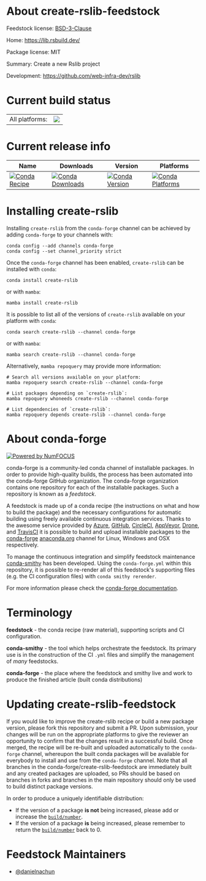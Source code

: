 About create-rslib-feedstock
============================

Feedstock license: [BSD-3-Clause](https://github.com/conda-forge/create-rslib-feedstock/blob/main/LICENSE.txt)

Home: https://lib.rsbuild.dev/

Package license: MIT

Summary: Create a new Rslib project

Development: https://github.com/web-infra-dev/rslib

Current build status
====================


<table><tr><td>All platforms:</td>
    <td>
      <a href="https://dev.azure.com/conda-forge/feedstock-builds/_build/latest?definitionId=24245&branchName=main">
        <img src="https://dev.azure.com/conda-forge/feedstock-builds/_apis/build/status/create-rslib-feedstock?branchName=main">
      </a>
    </td>
  </tr>
</table>

Current release info
====================

| Name | Downloads | Version | Platforms |
| --- | --- | --- | --- |
| [![Conda Recipe](https://img.shields.io/badge/recipe-create--rslib-green.svg)](https://anaconda.org/conda-forge/create-rslib) | [![Conda Downloads](https://img.shields.io/conda/dn/conda-forge/create-rslib.svg)](https://anaconda.org/conda-forge/create-rslib) | [![Conda Version](https://img.shields.io/conda/vn/conda-forge/create-rslib.svg)](https://anaconda.org/conda-forge/create-rslib) | [![Conda Platforms](https://img.shields.io/conda/pn/conda-forge/create-rslib.svg)](https://anaconda.org/conda-forge/create-rslib) |

Installing create-rslib
=======================

Installing `create-rslib` from the `conda-forge` channel can be achieved by adding `conda-forge` to your channels with:

```
conda config --add channels conda-forge
conda config --set channel_priority strict
```

Once the `conda-forge` channel has been enabled, `create-rslib` can be installed with `conda`:

```
conda install create-rslib
```

or with `mamba`:

```
mamba install create-rslib
```

It is possible to list all of the versions of `create-rslib` available on your platform with `conda`:

```
conda search create-rslib --channel conda-forge
```

or with `mamba`:

```
mamba search create-rslib --channel conda-forge
```

Alternatively, `mamba repoquery` may provide more information:

```
# Search all versions available on your platform:
mamba repoquery search create-rslib --channel conda-forge

# List packages depending on `create-rslib`:
mamba repoquery whoneeds create-rslib --channel conda-forge

# List dependencies of `create-rslib`:
mamba repoquery depends create-rslib --channel conda-forge
```


About conda-forge
=================

[![Powered by
NumFOCUS](https://img.shields.io/badge/powered%20by-NumFOCUS-orange.svg?style=flat&colorA=E1523D&colorB=007D8A)](https://numfocus.org)

conda-forge is a community-led conda channel of installable packages.
In order to provide high-quality builds, the process has been automated into the
conda-forge GitHub organization. The conda-forge organization contains one repository
for each of the installable packages. Such a repository is known as a *feedstock*.

A feedstock is made up of a conda recipe (the instructions on what and how to build
the package) and the necessary configurations for automatic building using freely
available continuous integration services. Thanks to the awesome service provided by
[Azure](https://azure.microsoft.com/en-us/services/devops/), [GitHub](https://github.com/),
[CircleCI](https://circleci.com/), [AppVeyor](https://www.appveyor.com/),
[Drone](https://cloud.drone.io/welcome), and [TravisCI](https://travis-ci.com/)
it is possible to build and upload installable packages to the
[conda-forge](https://anaconda.org/conda-forge) [anaconda.org](https://anaconda.org/)
channel for Linux, Windows and OSX respectively.

To manage the continuous integration and simplify feedstock maintenance
[conda-smithy](https://github.com/conda-forge/conda-smithy) has been developed.
Using the ``conda-forge.yml`` within this repository, it is possible to re-render all of
this feedstock's supporting files (e.g. the CI configuration files) with ``conda smithy rerender``.

For more information please check the [conda-forge documentation](https://conda-forge.org/docs/).

Terminology
===========

**feedstock** - the conda recipe (raw material), supporting scripts and CI configuration.

**conda-smithy** - the tool which helps orchestrate the feedstock.
                   Its primary use is in the construction of the CI ``.yml`` files
                   and simplify the management of *many* feedstocks.

**conda-forge** - the place where the feedstock and smithy live and work to
                  produce the finished article (built conda distributions)


Updating create-rslib-feedstock
===============================

If you would like to improve the create-rslib recipe or build a new
package version, please fork this repository and submit a PR. Upon submission,
your changes will be run on the appropriate platforms to give the reviewer an
opportunity to confirm that the changes result in a successful build. Once
merged, the recipe will be re-built and uploaded automatically to the
`conda-forge` channel, whereupon the built conda packages will be available for
everybody to install and use from the `conda-forge` channel.
Note that all branches in the conda-forge/create-rslib-feedstock are
immediately built and any created packages are uploaded, so PRs should be based
on branches in forks and branches in the main repository should only be used to
build distinct package versions.

In order to produce a uniquely identifiable distribution:
 * If the version of a package **is not** being increased, please add or increase
   the [``build/number``](https://docs.conda.io/projects/conda-build/en/latest/resources/define-metadata.html#build-number-and-string).
 * If the version of a package **is** being increased, please remember to return
   the [``build/number``](https://docs.conda.io/projects/conda-build/en/latest/resources/define-metadata.html#build-number-and-string)
   back to 0.

Feedstock Maintainers
=====================

* [@danielnachun](https://github.com/danielnachun/)


<!-- dummy commit to enable rerendering -->

